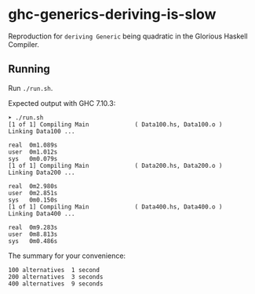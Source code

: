 # ghc-generics-deriving-is-slow

Reproduction for `deriving Generic` being quadratic in the Glorious Haskell Compiler.

## Running

Run `./run.sh`.

Expected output with GHC 7.10.3:

```
➤ ./run.sh 
[1 of 1] Compiling Main             ( Data100.hs, Data100.o )
Linking Data100 ...

real  0m1.089s
user  0m1.012s
sys   0m0.079s
[1 of 1] Compiling Main             ( Data200.hs, Data200.o )
Linking Data200 ...

real  0m2.980s
user  0m2.851s
sys   0m0.150s
[1 of 1] Compiling Main             ( Data400.hs, Data400.o )
Linking Data400 ...

real  0m9.283s
user  0m8.813s
sys   0m0.486s
```

The summary for your convenience:

```
100 alternatives  1 second
200 alternatives  3 seconds
400 alternatives  9 seconds
```
